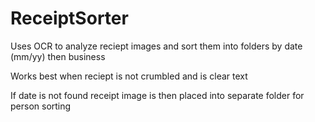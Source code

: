 # ReceiptSorter
 Uses OCR to analyze reciept images and sort them into folders by date (mm/yy) then business
 
 Works best when reciept is not crumbled and is clear text
 
 If date is not found receipt image is then placed into separate folder for person sorting
